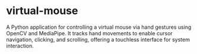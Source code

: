 # virtual-mouse
A Python application for controlling a virtual mouse via hand gestures using OpenCV and MediaPipe. It tracks hand movements to enable cursor navigation, clicking, and scrolling, offering a touchless interface for system interaction.

